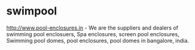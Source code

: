 swimpool
========

http://www.pool-enclosures.in - We are the suppliers and dealers of swimming pool enclosuers, Spa enclosures, screen pool enclosures, Swimming pool domes, pool enclosures, pool domes in bangalore, india.
